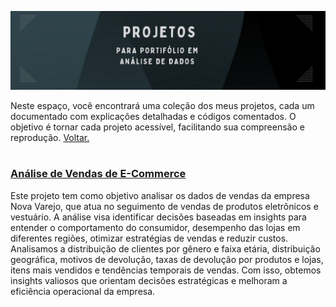 ![](https://github.com/DuduTrindade/Portifolio/blob/main/Projetos/img/CAPA.png)

Neste espaço, você encontrará uma coleção dos meus projetos, cada um documentado com explicações detalhadas e códigos comentados. 
O objetivo é tornar cada projeto acessível, facilitando sua compreensão e reprodução. <a href="https://github.com/DuduTrindade/Portifolio?tab=readme-ov-file#-projetos">Voltar. </a>
#
<h3>
	<a href="https://github.com/DuduTrindade/Portifolio/tree/main/Projetos/Projeto%2001%20-%20An%C3%A1lise%20de%20Vendas">
		Análise de Vendas de E-Commerce
	</a>
</h3>
Este projeto tem como objetivo analisar os dados de vendas da empresa Nova Varejo, que atua no seguimento de vendas de produtos
eletrônicos e vestuário. A análise visa identificar decisões baseadas em insights para entender o comportamento do consumidor,
desempenho das lojas em diferentes regiões, otimizar estratégias de vendas e reduzir custos. Analisamos a distribuição de 
clientes por gênero e faixa etária, distribuição geográfica, motivos de devolução, taxas de devolução por produtos e lojas, 
itens mais vendidos e tendências temporais de vendas. Com isso, obtemos insights valiosos que orientam decisões estratégicas e
melhoram a eficiência operacional da empresa.
